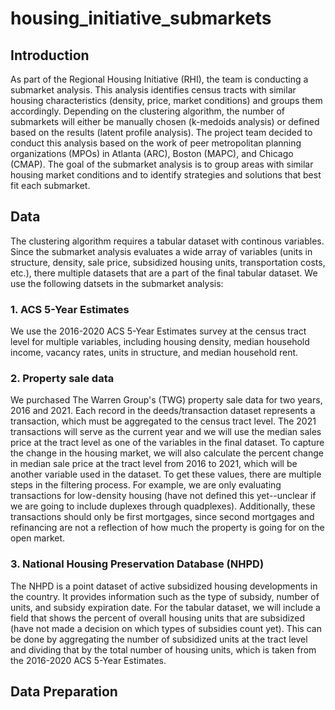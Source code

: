 # housing_initiative_submarkets

## Introduction
As part of the Regional Housing Initiative (RHI), the team is conducting a submarket analysis. This analysis identifies census tracts with similar housing characteristics (density, price, market conditions) and groups them accordingly. Depending on the clustering algorithm, the number of submarkets will either be manually chosen (k-medoids analysis) or defined based on the results (latent profile analysis). The project team decided to conduct this analysis based on the work of peer metropolitan planning organizations (MPOs) in Atlanta (ARC), Boston (MAPC), and Chicago (CMAP). The goal of the submarket analysis is to group areas with similar housing market conditions and to identify strategies and solutions that best fit each submarket.

## Data
The clustering algorithm requires a tabular dataset with continous variables. Since the submarket analysis evaluates a wide array of variables (units in structure, density, sale price, subsidized housing units, transportation costs, etc.), there multiple datasets that are a part of the final tabular dataset. We use the following datsets in the submarket analysis:

### 1. ACS 5-Year Estimates
We use the 2016-2020 ACS 5-Year Estimates survey at the census tract level for multiple variables, including housing density, median household income, vacancy rates, units in structure, and median household rent.

### 2. Property sale data
We purchased The Warren Group's (TWG) property sale data for two years, 2016 and 2021. Each record in the deeds/transaction dataset represents a transaction, which must be aggregated to the census tract level. The 2021 transactions will serve as the current year and we will use the median sales price at the tract level as one of the variables in the final dataset. To capture the change in the housing market, we will also calculate the percent change in median sale price at the tract level from 2016 to 2021, which will be another variable used in the dataset. To get these values, there are multiple steps in the filtering process. For example, we are only evaluating transactions for low-density housing (have not defined this yet--unclear if we are going to include duplexes through quadplexes). Additionally, these transactions should only be first mortgages, since second mortgages and refinancing are not a reflection of how much the property is going for on the open market. 

### 3. National Housing Preservation Database (NHPD)
The NHPD is a point dataset of active subsidized housing developments in the country. It provides information such as the type of subsidy, number of units, and subsidy expiration date. For the tabular dataset, we will include a field that shows the percent of overall housing units that are subsidized (have not made a decision on which types of subsidies count yet). This can be done by aggregating the number of subsidized units at the tract level and dividing that by the total number of housing units, which is taken from the 2016-2020 ACS 5-Year Estimates.


## Data Preparation
